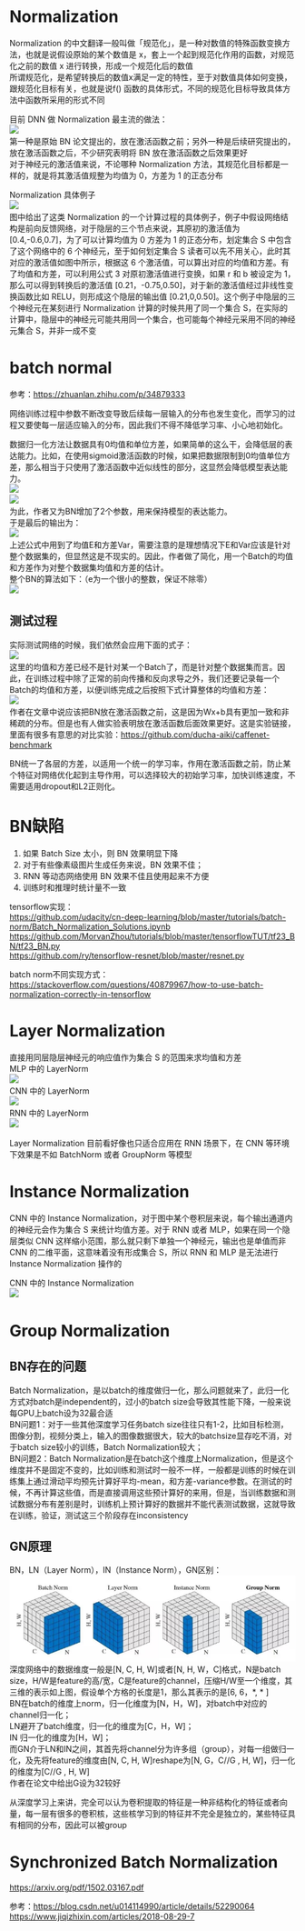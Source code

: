 # Normalization
Normalization 的中文翻译一般叫做「规范化」，是一种对数值的特殊函数变换方法，也就是说假设原始的某个数值是 x，套上一个起到规范化作用的函数，对规范化之前的数值 x 进行转换，形成一个规范化后的数值  
所谓规范化，是希望转换后的数值x满足一定的特性，至于对数值具体如何变换，跟规范化目标有关，也就是说f() 函数的具体形式，不同的规范化目标导致具体方法中函数所采用的形式不同  

目前 DNN 做 Normalization 最主流的做法：  
![](https://i.imgur.com/4FcOdbN.png)  
第一种是原始 BN 论文提出的，放在激活函数之前；另外一种是后续研究提出的，放在激活函数之后，不少研究表明将 BN 放在激活函数之后效果更好  
对于神经元的激活值来说，不论哪种 Normalization 方法，其规范化目标都是一样的，就是将其激活值规整为均值为 0，方差为 1 的正态分布  

Normalization 具体例子  
![](https://i.imgur.com/4i1YikP.png)  
图中给出了这类 Normalization 的一个计算过程的具体例子，例子中假设网络结构是前向反馈网络，对于隐层的三个节点来说，其原初的激活值为 [0.4,-0.6,0.7]，为了可以计算均值为 0 方差为 1 的正态分布，划定集合 S 中包含了这个网络中的 6 个神经元，至于如何划定集合 S 读者可以先不用关心，此时其对应的激活值如图中所示，根据这 6 个激活值，可以算出对应的均值和方差。有了均值和方差，可以利用公式 3 对原初激活值进行变换，如果 r 和 b 被设定为 1，那么可以得到转换后的激活值 [0.21，-0.75,0.50]，对于新的激活值经过非线性变换函数比如 RELU，则形成这个隐层的输出值 [0.21,0,0.50]。这个例子中隐层的三个神经元在某刻进行 Normalization 计算的时候共用了同一个集合 S，在实际的计算中，隐层中的神经元可能共用同一个集合，也可能每个神经元采用不同的神经元集合 S，并非一成不变  

# batch normal

参考：https://zhuanlan.zhihu.com/p/34879333

网络训练过程中参数不断改变导致后续每一层输入的分布也发生变化，而学习的过程又要使每一层适应输入的分布，因此我们不得不降低学习率、小心地初始化。  

数据归一化方法让数据具有0均值和单位方差，如果简单的这么干，会降低层的表达能力。比如，在使用sigmoid激活函数的时候，如果把数据限制到0均值单位方差，那么相当于只使用了激活函数中近似线性的部分，这显然会降低模型表达能力。  
![](https://i.imgur.com/T8XgLbs.png)  
![](https://i.imgur.com/kcN5jtT.png)  
为此，作者又为BN增加了2个参数，用来保持模型的表达能力。   
于是最后的输出为：   
![](https://i.imgur.com/QPnhQYv.png)  
上述公式中用到了均值E和方差Var，需要注意的是理想情况下E和Var应该是针对整个数据集的，但显然这是不现实的。因此，作者做了简化，用一个Batch的均值和方差作为对整个数据集均值和方差的估计。   
整个BN的算法如下：（e为一个很小的整数，保证不除零）   
![](https://i.imgur.com/Tgtv7WH.png)  

## 测试过程
实际测试网络的时候，我们依然会应用下面的式子：  
![](https://i.imgur.com/nL9N4vT.png)  
这里的均值和方差已经不是针对某一个Batch了，而是针对整个数据集而言。因此，在训练过程中除了正常的前向传播和反向求导之外，我们还要记录每一个Batch的均值和方差，以便训练完成之后按照下式计算整体的均值和方差：  
![](https://i.imgur.com/mWqJlMI.png)   
作者在文章中说应该把BN放在激活函数之前，这是因为Wx+b具有更加一致和非稀疏的分布。但是也有人做实验表明放在激活函数后面效果更好。这是实验链接，里面有很多有意思的对比实验：https://github.com/ducha-aiki/caffenet-benchmark  

BN统一了各层的方差，以适用一个统一的学习率，作用在激活函数之前，防止某个特征对网络优化起到主导作用，可以选择较大的初始学习率，加快训练速度，不需要适用dropout和L2正则化。  

# BN缺陷
1. 如果 Batch Size 太小，则 BN 效果明显下降  
2. 对于有些像素级图片生成任务来说，BN 效果不佳；  
3. RNN 等动态网络使用 BN 效果不佳且使用起来不方便  
4. 训练时和推理时统计量不一致

tensorflow实现：   
https://github.com/udacity/cn-deep-learning/blob/master/tutorials/batch-norm/Batch_Normalization_Solutions.ipynb   
https://github.com/MorvanZhou/tutorials/blob/master/tensorflowTUT/tf23_BN/tf23_BN.py    
https://github.com/ry/tensorflow-resnet/blob/master/resnet.py  

batch norm不同实现方式：  
https://stackoverflow.com/questions/40879967/how-to-use-batch-normalization-correctly-in-tensorflow  

# Layer Normalization
直接用同层隐层神经元的响应值作为集合 S 的范围来求均值和方差  
MLP 中的 LayerNorm  
![](https://i.imgur.com/BcHh3SD.png)  
CNN 中的 LayerNorm  
![](https://i.imgur.com/9zxbNga.png)   
RNN 中的 LayerNorm  
![](https://i.imgur.com/KmpSFUs.png)  

Layer Normalization 目前看好像也只适合应用在 RNN 场景下，在 CNN 等环境下效果是不如 BatchNorm 或者 GroupNorm 等模型

# Instance Normalization
CNN 中的 Instance Normalization，对于图中某个卷积层来说，每个输出通道内的神经元会作为集合 S 来统计均值方差。对于 RNN 或者 MLP，如果在同一个隐层类似 CNN 这样缩小范围，那么就只剩下单独一个神经元，输出也是单值而非 CNN 的二维平面，这意味着没有形成集合 S，所以 RNN 和 MLP 是无法进行 Instance Normalization 操作的  

CNN 中的 Instance Normalization  
![](https://i.imgur.com/ozlE9AV.png)  


# Group Normalization
## BN存在的问题
Batch Normalization，是以batch的维度做归一化，那么问题就来了，此归一化方式对batch是independent的，过小的batch size会导致其性能下降，一般来说每GPU上batch设为32最合适  
BN问题1：对于一些其他深度学习任务batch size往往只有1-2，比如目标检测，图像分割，视频分类上，输入的图像数据很大，较大的batchsize显存吃不消，对于batch size较小的训练，Batch Normalization较大；  
BN问题2：Batch Normalization是在batch这个维度上Normalization，但是这个维度并不是固定不变的，比如训练和测试时一般不一样，一般都是训练的时候在训练集上通过滑动平均预先计算好平均-mean，和方差-variance参数。在测试的时候，不再计算这些值，而是直接调用这些预计算好的来用，但是，当训练数据和测试数据分布有差别是时，训练机上预计算好的数据并不能代表测试数据，这就导致在训练，验证，测试这三个阶段存在inconsistency  

## GN原理
BN，LN（Layer Norm），IN（Instance Norm），GN区别：  
![](image/GroupNormalization.png)  
深度网络中的数据维度一般是[N, C, H, W]或者[N, H, W，C]格式，N是batch size，H/W是feature的高/宽，C是feature的channel，压缩H/W至一个维度，其三维的表示如上图，假设单个方格的长度是1，那么其表示的是[6, 6，*, * ]  
BN在batch的维度上norm，归一化维度为[N，H，W]，对batch中对应的channel归一化；  
LN避开了batch维度，归一化的维度为[C，H，W]；  
IN 归一化的维度为[H，W]；  
而GN介于LN和IN之间，其首先将channel分为许多组（group），对每一组做归一化，及先将feature的维度由[N, C, H, W]reshape为[N, G，C//G , H, W]，归一化的维度为[C//G , H, W]  
作者在论文中给出G设为32较好  

从深度学习上来讲，完全可以认为卷积提取的特征是一种非结构化的特征或者向量，每一层有很多的卷积核，这些核学习到的特征并不完全是独立的，某些特征具有相同的分布，因此可以被group

# Synchronized Batch Normalization



https://arxiv.org/pdf/1502.03167.pdf

参考：https://blog.csdn.net/u014114990/article/details/52290064  
https://www.jiqizhixin.com/articles/2018-08-29-7